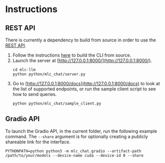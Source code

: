 # Instructions

## REST API

There is currently a dependency to build from source in order to use the [REST API](https://www.ibm.com/topics/rest-apis#:~:text=the%20next%20step-,What%20is%20a%20REST%20API%3F,representational%20state%20transfer%20architectural%20style.).

1. Follow the instructions [here](https://github.com/mlc-ai/mlc-llm/tree/main/cpp) to build the CLI from source.
2. Launch the server at [http://127.0.0.1:8000/](http://127.0.0.1:8000/).
    ```shell
    cd mlc-llm
    python python/mlc_chat/server.py
    ```
3. Go to [http://127.0.0.1:8000/docs](http://127.0.0.1:8000/docs) to look at the list of supported endpoints, or run the sample client script to see how to send queries.
    ```
    python python/mlc_chat/sample_client.py
    ```

## Gradio API

To launch the Gradio API, in the current folder, run the following example command. The `--share` argument is for optionally creating a publicly shareable link for the interface.

    PYTHONPATH=python python3 -m mlc_chat.gradio --artifact-path /path/to/your/models --device-name cuda --device-id 0 --share
